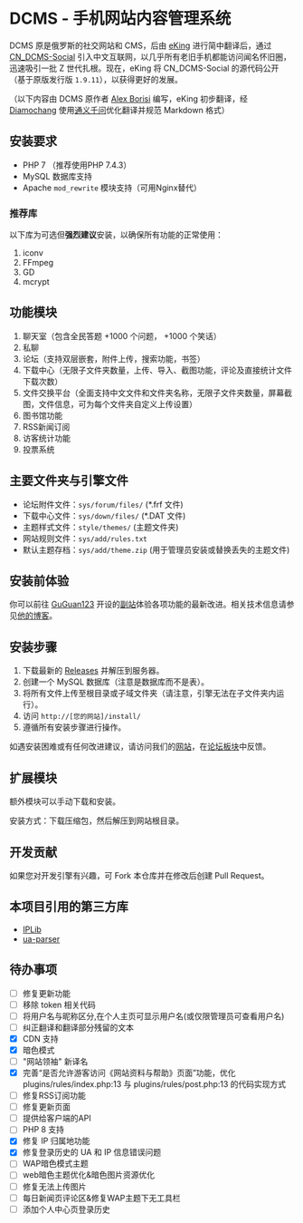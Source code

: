 # DCMS - 手机网站内容管理系统

DCMS 原是俄罗斯的社交网站和 CMS，后由 [eKing](https://github.com/eKing-one) 进行简中翻译后，通过 [CN_DCMS-Social](http://dcms.net.cn/) 引入中文互联网，以几乎所有老旧手机都能访问闻名怀旧圈，迅速吸引一批 Z 世代扎根。现在，eKing 将 CN_DCMS-Social 的源代码公开（基于原版发行版 `1.9.11`），以获得更好的发展。

（以下内容由 DCMS 原作者 [Alex Borisi](mailto:alex-borisi@ya.ru) 编写，eKing 初步翻译，经 [Diamochang](https://github.com/Diamochang) 使用[通义千问](https://tongyi.aliyun.com/qianwen)优化翻译并规范 Markdown 格式）

## 安装要求

- PHP 7 （推荐使用PHP 7.4.3）
- MySQL 数据库支持
- Apache `mod_rewrite` 模块支持（可用Nginx替代）

### 推荐库

以下库为可选但**强烈建议**安装，以确保所有功能的正常使用：

1. iconv
2. FFmpeg
3. GD
4. mcrypt

## 功能模块

1. 聊天室（包含全民答题 +1000 个问题， +1000 个笑话）
2. 私聊
3. 论坛（支持双层嵌套，附件上传，搜索功能，书签）
4. 下载中心（无限子文件夹数量，上传、导入、截图功能，评论及直接统计文件下载次数）
5. 文件交换平台（全面支持中文文件和文件夹名称，无限子文件夹数量，屏幕截图，文件信息，可为每个文件夹自定义上传设置）
6. 图书馆功能
7. RSS新闻订阅
8. 访客统计功能
9. 投票系统

## 主要文件夹与引擎文件

- 论坛附件文件：`sys/forum/files/` (*.frf 文件)
- 下载中心文件：`sys/down/files/` (*.DAT 文件)
- 主题样式文件：`style/themes/` (主题文件夹)
- 网站规则文件：`sys/add/rules.txt`
- 默认主题存档：`sys/add/theme.zip` (用于管理员安装或替换丢失的主题文件)

## 安装前体验

你可以前往 [GuGuan123](https://github.com/guguan123/) 开设的[副站](https://dcms.myredirect.us/)体验各项功能的最新改进。相关技术信息请参见[他的博客](http://u5a.cn/B8Ng5)。

## 安装步骤

1. 下载最新的 [Releases](https://github.com/zzyh1145/CN_DCMS-Social/releases/latest) 并解压到服务器。
2. 创建一个 MySQL 数据库（注意是数据库而不是表）。
3. 将所有文件上传至根目录或子域文件夹（请注意，引擎无法在子文件夹内运行）。
4. 访问 `http://[您的网站]/install/`
5. 遵循所有安装步骤进行操作。

如遇安装困难或有任何改进建议，请访问我们的[网站](http://dcms.net.cn/)，在[论坛板块](https://dcms.net.cn/forum/12/20/)中反馈。

## 扩展模块

额外模块可以手动下载和安装。

安装方式：下载压缩包，然后解压到网站根目录。

## 开发贡献

如果您对开发引擎有兴趣，可 Fork 本仓库并在修改后创建 Pull Request。

## 本项目引用的第三方库

- [IPLib](https://github.com/mlocati/ip-lib)
- [ua-parser](https://github.com/ua-parser/uap-php)

## 待办事项

- [ ] 修复更新功能
- [ ] 移除 token 相关代码
- [ ] 将用户名与昵称区分,在个人主页可显示用户名(或仅限管理员可查看用户名)
- [ ] 纠正翻译和翻译部分残留的文本
- [x] CDN 支持
- [x] 暗色模式
- [ ] "网站领袖" 新译名
- [x] 完善“是否允许游客访问《网站资料与帮助》页面”功能，优化 plugins/rules/index.php:13 与 plugins/rules/post.php:13 的代码实现方式
- [ ] 修复RSS订阅功能
- [ ] 修复更新页面
- [ ] 提供给客户端的API
- [ ] PHP 8 支持
- [x] 修复 IP 归属地功能
- [x] 修复登录历史的 UA 和 IP 信息错误问题
- [ ] WAP暗色模式主题
- [ ] web暗色主题优化&暗色图片资源优化
- [ ] 修复无法上传图片
- [ ] 每日新闻页评论区&修复WAP主题下无工具栏
- [ ] 添加个人中心页登录历史
